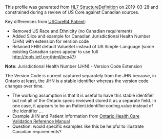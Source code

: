 <!--- Text entered into this file will appear at the top of the profiles page before the Formal Views of the profile content. -->

This profile was generated from [HL7 StructureDefinition](https://www.hl7.org/fhir/patient.profile.json) on 2019-03-28 and constrained during a review of US Core against Canadian sources.

Key differences from [USCoreR4 Patient](https://build.fhir.org/ig/HL7/US-Core-R4/StructureDefinition-us-core-patient.html):

- Removed US Race and Ethnicity (no Canadian requirement)
- Added Slice and example for Canadian Jurisdictional Health Number (JHN) with extension for version code
- Retained FHIR default ValueSet instead of US Simple-Language (some existing Canadian specs appear to use full http://tools.ietf.org/html/bcp47)

**Note:** Jurisdictional Health Number (JHN) - Version Code Extension

The Version Code is current captured separately from the JHN because, in Ontario at least, the JHN is a stable identifier whereas the version code changes over time.  

- The working assumption is that it is useful to have this stable identifier but not all of the Ontario specs reviewed stored it as a separate field.  In one case, it appears to be an Patient.identifier.coding.value instead of the identifier ...
- Example JHN and Patient Information from [Ontario Health Care Validation Reference Manual](http://www.health.gov.on.ca/english/providers/pub/ohip/ohipvalid_manual/ohipvalid_manual.pdf)
- Question: would specific examples like this be helpful to illustrate Canadian requirements?
